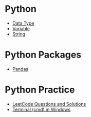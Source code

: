 # Python
  * [Data Type](https://github.com/yangshiteng/StatQuest-Study-Notes/blob/main/Notes/PythonCommonKnowledge.md)
  * [Variable]()
  * [String]()


# Python Packages
  * [Pandas](https://github.com/yangshiteng/StatQuest-Study-Notes/blob/main/Notes/pandas.md)

# Python Practice
  * [LeetCode Questions and Solutions](https://github.com/yangshiteng/StatQuest-Study-Notes/blob/main/Notes/LeetCodeQuestions.md)
  * [Terminal (cmd) in Windows](https://github.com/yangshiteng/StatQuest-Study-Notes/blob/main/Notes/pythonterminal.md)
